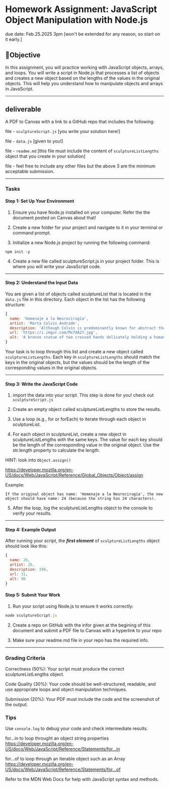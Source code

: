 # Homework Assignment: JavaScript Object Manipulation with Node.js

due date: Feb.25.2025 3pm  [won't be extended for any reason, so start on it early.]

## 🎯Objective
In this assignment, you will practice working with JavaScript objects, arrays, and loops. You will write a script in Node.js that processes a list of objects and creates a new object based on the lengths of the values in the original objects. This will help you understand how to manipulate objects and arrays in JavaScript.
<hr/>

## deliverable
A PDF to Canvas with a link to a GitHub repo that includes the following:

file - ```sculptureScript.js``` [you write your solution here!]

file - ```data.js``` [given to you!]

file - ```readme.md``` [this file must include the content of ```sculptureListLengths``` object that you create in your solution]

file - feel free to include any other files but the above 3 are the minimum acceptable submission.

<hr/>

### Tasks

#### Step 1: Set Up Your Environment

1. Ensure you have Node.js installed on your computer. Refer the the document posted on Canvas about that!

2. Create a new folder for your project and navigate to it in your terminal or command prompt.

3. Initialize a new Node.js project by running the following command:

```npm init -y```

4. Create a new file called sculptureScript.js in your project folder. This is where you will write your JavaScript code.
<hr/>

#### Step 2: Understand the Input Data

You are given a list of objects called sculptureList that is located in the ```data.js``` file in this directory. Each object in the list has the following structure:

```javascript
{
  name: 'Homenaje a la Neurocirugía',
  artist: 'Marta Colvin Andrade',
  description: 'Although Colvin is predominantly known for abstract themes that allude to pre-Hispanic symbols, this gigantic sculpture, an homage to neurosurgery, is one of her most recognizable public art pieces.',
  url: 'https://i.imgur.com/Mx7dA2Y.jpg',
  alt: 'A bronze statue of two crossed hands delicately holding a human brain in their fingertips.'  
}
```
Your task is to loop through this list and create a new object called ```sculptureListLengths```. Each key in ```sculptureListLengths``` should match the keys in the original objects, but the values should be the length of the corresponding values in the original objects.
<hr />

#### Step 3: Write the JavaScript Code

1. import the data into your script. This step is done for you! check out ```sculptureScript.js```
2. Create an empty object called sculptureListLengths to store the results.

3. Use a loop (e.g., for or forEach) to iterate through each object in sculptureList.

4. For each object in sculptureList, create a new object in sculptureListLengths with the same keys. The value for each key should be the length of the corresponding value in the original object. Use the str.length property to calculate the length. 

HINT: look into ```Object.assign()``` 

https://developer.mozilla.org/en-US/docs/Web/JavaScript/Reference/Global_Objects/Object/assign

Example:

    If the original object has name: 'Homenaje a la Neurocirugía', the new object should have name: 24 (because the string has 24 characters).

5. After the loop, log the sculptureListLengths object to the console to verify your results.
<hr />

#### Step 4: Example Output

After running your script, the ***first element*** of ```sculptureListLengths``` object should look like this:
```javascript
{
  name: 26,
  artist: 20,
  description: 198,
  url: 31,
  alt: 90
}
```
#### Step 5: Submit Your Work

1. Run your script using Node.js to ensure it works correctly:

```javascript
node sculptureScript.js
```

2. Create a repo on GitHub with the infor given at the begining of this document and submit a PDF file to Canvas with a hyperlink to your repo

3. Make sure your readme.md file in your repo has the required info.

<hr />

### Grading Criteria

Correctness (50%): Your script must produce the correct sculptureListLengths object.

Code Quality (30%): Your code should be well-structured, readable, and use appropriate loops and object manipulation techniques.

Submission (20%): Your PDF must include the code and the screenshot of the output.

### Tips

Use ```console.log``` to debug your code and check intermediate results.

for...in  to loop throught an object string properties 
https://developer.mozilla.org/en-US/docs/Web/JavaScript/Reference/Statements/for...in

for...of to loop through an iterable object such as an Array 
https://developer.mozilla.org/en-US/docs/Web/JavaScript/Reference/Statements/for...of



Refer to the MDN Web Docs for help with JavaScript syntax and methods.